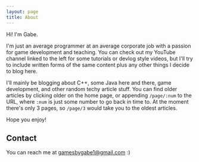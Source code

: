 ```yaml
---
layout: page
title: About
---
```


Hi! I'm Gabe.

I'm just an average programmer at an average corporate job with a passion for game development and teaching. You can check out my YouTube channel linked to the left for some tutorials or devlog style videos, but I'll try to include written forms of the same content plus any other things I decide to blog here.

I'll mainly be blogging about C++, some Java here and there, game development, and other random techy article stuff. You can find older articles by clicking older on the home page, or appending `/page/:num` to the URL, where `:num` is just some number to go back in time to. At the moment there's only 3 pages, so `/page/3` would take you to the oldest articles.

Hope you enjoy!

## Contact

You can reach me at gamesbygabe1@gmail.com :)
